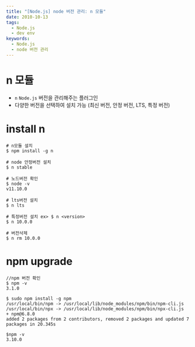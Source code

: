 ```yaml
---
title: "[Node.js] node 버전 관리: n 모듈"
date: 2010-10-13
tags:
  - Node.js
  - dev env
keywords: 
  - Node.js
  - node 버전 관리
---
```


# n 모듈

- `n`	`Node.js` 버전을 관리해주는 플러그인
- 다양한 버전을 선택하여 설치 가능 (최신 버전, 안정 버전, LTS, 특정 버전)


# **install n**

```shell
# n모듈 설치
$ npm install -g n

# node 안정버전 설치
$ n stable

# 노드버전 확인
$ node -v
v11.10.0 

# lts버전 설치
$ n lts

# 특정버전 설치 ex> $ n <version> 
$ n 10.0.0

# 버전삭제 
$ n rm 10.0.0
```



# **npm upgrade**

```shell
//npm 버전 확인
$ npm -v
3.1.0

$ sudo npm install -g npm
/usr/local/bin/npm -> /usr/local/lib/node_modules/npm/bin/npm-cli.js
/usr/local/bin/npx -> /usr/local/lib/node_modules/npm/bin/npx-cli.js
+ npm@6.8.0
added 2 packages from 2 contributors, removed 2 packages and updated 7 packages in 20.345s

$npm -v
3.10.0
```